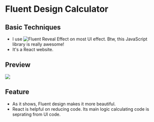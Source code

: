 # Fluent Design Calculator

## Basic Techniques
* I use ![Fluent Reveal Effect](https://github.com/d2phap/fluent-reveal-effect#reveal-effect-library-fluent-design-system) on most UI effect. Btw, this JavaScript library is really awesome!
* It's a React website.
## Preview
![]( FluentDesignCalculator/FluentDesignCalculator.gif )

## Feature
* As it shows, Fluent design makes it more beautiful.
* React is helpful on reducing code. Its main logic calculating code is seprating from UI code.
